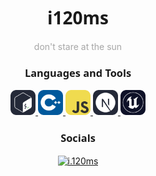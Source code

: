<h1 align="center" style="font-family: 'Segoe UI', Tahoma, Geneva, Verdana, sans-serif;">
  i120ms
</h1>

<p align="center">
  <strong></strong> <span style="color: #A6A6A6;">don't stare at the sun</span><br/>
</p>

<h3 align="center" style="font-family: 'Segoe UI', Tahoma, Geneva, Verdana, sans-serif;">
  Languages and Tools
</h3>

<p align="center">
  <!-- Bash -->
  <a href="https://www.gnu.org/software/bash/" target="_blank" rel="noreferrer">
    <img src="https://github.com/tandpfun/skill-icons/raw/main/icons/Bash-Dark.svg" alt="bash" width="40" height="40" />
  </a>
  <!-- C++ -->
  <a href="https://www.w3schools.com/cpp/" target="_blank" rel="noreferrer">
    <img src="https://github.com/tandpfun/skill-icons/raw/main/icons/CPP.svg" alt="cplusplus" width="40" height="40" />
  </a>
  <!-- JavaScript -->
  <a href="https://developer.mozilla.org/en-US/docs/Web/JavaScript" target="_blank" rel="noreferrer">
    <img src="https://github.com/tandpfun/skill-icons/raw/main/icons/JavaScript.svg" alt="javascript" width="40" height="40" />
  </a>
  <!-- Next.js -->
  <a href="https://nextjs.org/" target="_blank" rel="noreferrer">
    <img src="https://github.com/tandpfun/skill-icons/raw/main/icons/NextJS-Dark.svg" alt="nextjs" width="40" height="40" />
  </a>
  <!-- Unreal Engine -->
  <a href="https://unrealengine.com/" target="_blank" rel="noreferrer">
    <img src="https://github.com/tandpfun/skill-icons/raw/main/icons/UnrealEngine.svg" alt="unreal" width="40" height="40" />
  </a>
</p>

<h3 align="center" style="font-family: 'Segoe UI', Tahoma, Geneva, Verdana, sans-serif;">
  Socials
</h3>

<p align="center">
  <a href="https://instagram.com/igor___ms" target="_blank">
    <img src="https://raw.githubusercontent.com/rahuldkjain/github-profile-readme-generator/master/src/images/icons/Social/instagram.svg" 
         alt="i.120ms" height="30" width="40" />
  </a>
</p>
